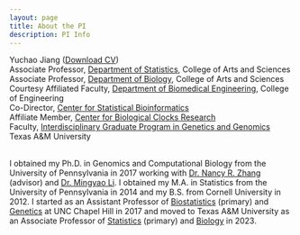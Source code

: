```yaml
---
layout: page
title: About the PI
description: PI Info
---
```


<div class="container">
    <div class="row-fluid">
            Yuchao Jiang (<a href="https://www.dropbox.com/s/kcdyt726sudhw3a/CV_Yuchao_Jiang.pdf?dl=0" title="Download CV as PDF">Download CV</a>)<br/>  
            Associate Professor, <a href="https://stat.tamu.edu/">Department of Statistics</a>, College of Arts and Sciences<br/>
            Associate Professor, <a href="https://www.bio.tamu.edu/">Department of Biology</a>, College of Arts and Sciences<br/>
            Courtesy Affiliated Faculty, <a href="https://engineering.tamu.edu/biomedical/">Department of Biomedical Engineering</a>, College of Engineering<br/>
            Co-Director, <a href="https://statbio.stat.tamu.edu/">Center for Statistical Bioinformatics</a><br/>
            Affiliate Member, <a href="https://clocks.tamu.edu/">Center for Biological Clocks Research</a><br/>
            Faculty, <a href="https://genetics.tamu.edu/">Interdisciplinary Graduate Program in Genetics and Genomics</a><br/>
            Texas A&M University <br/><br/>
    </div>
</div>

I obtained my Ph.D. in Genomics and Computational Biology from the University of Pennsylvania in 2017 working with [Dr. Nancy R. Zhang](https://statistics.wharton.upenn.edu/profile/nzh/) (advisor) and [Dr. Mingyao Li](http://www.med.upenn.edu/apps/faculty/index.php/g275/p8122973). I obtained my M.A. in Statistics from the University of Pennsylvania in 2014 and my B.S. from Cornell University in 2012. I started as an Assistant Professor of <a href="https://sph.unc.edu/bios/biostatistics/">Biostatistics</a> (primary) and <a href="https://www.med.unc.edu/genetics/">Genetics</a> at UNC Chapel Hill in 2017 and moved to Texas A&M University as an Associate Professor of <a href="https://stat.tamu.edu/">Statistics</a> (primary) and <a href="https://www.bio.tamu.edu/">Biology</a> in 2023.
